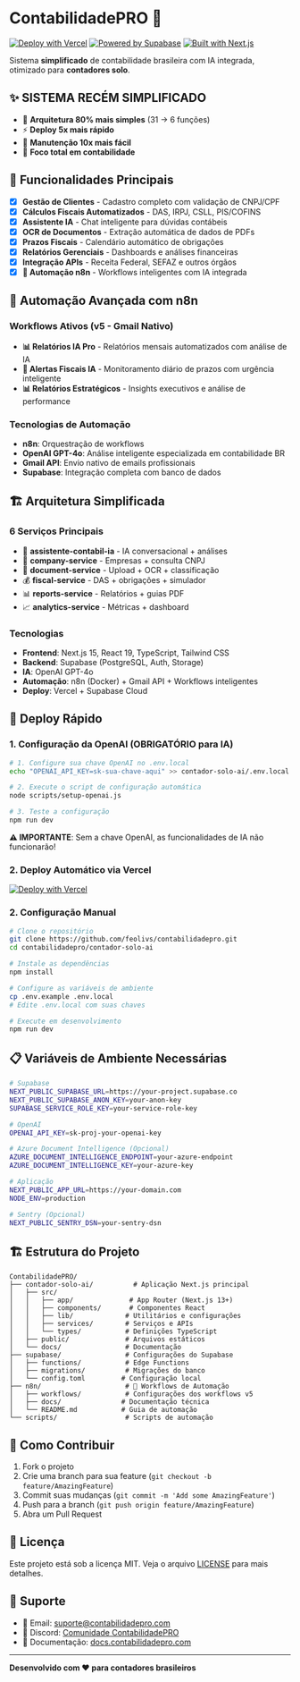 # ContabilidadePRO 🧮

[![Deploy with Vercel](https://vercel.com/button)](https://vercel.com/new/clone?repository-url=https://github.com/feolivs/contabilidadepro)
[![Powered by Supabase](https://img.shields.io/badge/Powered%20by-Supabase-green)](https://supabase.com)
[![Built with Next.js](https://img.shields.io/badge/Built%20with-Next.js-black)](https://nextjs.org)

Sistema **simplificado** de contabilidade brasileira com IA integrada, otimizado para **contadores solo**.

## ✨ **SISTEMA RECÉM SIMPLIFICADO**
- 🎯 **Arquitetura 80% mais simples** (31 → 6 funções)
- ⚡ **Deploy 5x mais rápido**
- 🔧 **Manutenção 10x mais fácil**
- 🎪 **Foco total em contabilidade**

## 🚀 Funcionalidades Principais

- [x] **Gestão de Clientes** - Cadastro completo com validação de CNPJ/CPF
- [x] **Cálculos Fiscais Automatizados** - DAS, IRPJ, CSLL, PIS/COFINS
- [x] **Assistente IA** - Chat inteligente para dúvidas contábeis
- [x] **OCR de Documentos** - Extração automática de dados de PDFs
- [x] **Prazos Fiscais** - Calendário automático de obrigações
- [x] **Relatórios Gerenciais** - Dashboards e análises financeiras
- [x] **Integração APIs** - Receita Federal, SEFAZ e outros órgãos
- [x] **🤖 Automação n8n** - Workflows inteligentes com IA integrada

## 🤖 Automação Avançada com n8n

### Workflows Ativos (v5 - Gmail Nativo)
- **📊 Relatórios IA Pro** - Relatórios mensais automatizados com análise de IA
- **🚨 Alertas Fiscais IA** - Monitoramento diário de prazos com urgência inteligente
- **📊 Relatórios Estratégicos** - Insights executivos e análise de performance

### Tecnologias de Automação
- **n8n**: Orquestração de workflows
- **OpenAI GPT-4o**: Análise inteligente especializada em contabilidade BR
- **Gmail API**: Envio nativo de emails profissionais
- **Supabase**: Integração completa com banco de dados

## 🏗️ Arquitetura Simplificada

### 6 Serviços Principais
- 🤖 **assistente-contabil-ia** - IA conversacional + análises
- 🏢 **company-service** - Empresas + consulta CNPJ
- 📄 **document-service** - Upload + OCR + classificação
- 💰 **fiscal-service** - DAS + obrigações + simulador
- 📊 **reports-service** - Relatórios + guias PDF
- 📈 **analytics-service** - Métricas + dashboard

### Tecnologias
- **Frontend**: Next.js 15, React 19, TypeScript, Tailwind CSS
- **Backend**: Supabase (PostgreSQL, Auth, Storage)
- **IA**: OpenAI GPT-4o
- **Automação**: n8n (Docker) + Gmail API + Workflows inteligentes
- **Deploy**: Vercel + Supabase Cloud

## 🚀 Deploy Rápido

### 1. Configuração da OpenAI (OBRIGATÓRIO para IA)

```bash
# 1. Configure sua chave OpenAI no .env.local
echo "OPENAI_API_KEY=sk-sua-chave-aqui" >> contador-solo-ai/.env.local

# 2. Execute o script de configuração automática
node scripts/setup-openai.js

# 3. Teste a configuração
npm run dev
```

**⚠️ IMPORTANTE**: Sem a chave OpenAI, as funcionalidades de IA não funcionarão!

### 2. Deploy Automático via Vercel

[![Deploy with Vercel](https://vercel.com/button)](https://vercel.com/new/clone?repository-url=https://github.com/feolivs/contabilidadepro)

### 2. Configuração Manual

```bash
# Clone o repositório
git clone https://github.com/feolivs/contabilidadepro.git
cd contabilidadepro/contador-solo-ai

# Instale as dependências
npm install

# Configure as variáveis de ambiente
cp .env.example .env.local
# Edite .env.local com suas chaves

# Execute em desenvolvimento
npm run dev
```

## 📋 Variáveis de Ambiente Necessárias

```bash
# Supabase
NEXT_PUBLIC_SUPABASE_URL=https://your-project.supabase.co
NEXT_PUBLIC_SUPABASE_ANON_KEY=your-anon-key
SUPABASE_SERVICE_ROLE_KEY=your-service-role-key

# OpenAI
OPENAI_API_KEY=sk-proj-your-openai-key

# Azure Document Intelligence (Opcional)
AZURE_DOCUMENT_INTELLIGENCE_ENDPOINT=your-azure-endpoint
AZURE_DOCUMENT_INTELLIGENCE_KEY=your-azure-key

# Aplicação
NEXT_PUBLIC_APP_URL=https://your-domain.com
NODE_ENV=production

# Sentry (Opcional)
NEXT_PUBLIC_SENTRY_DSN=your-sentry-dsn
```

## 🏗️ Estrutura do Projeto

```
ContabilidadePRO/
├── contador-solo-ai/          # Aplicação Next.js principal
│   ├── src/
│   │   ├── app/              # App Router (Next.js 13+)
│   │   ├── components/       # Componentes React
│   │   ├── lib/             # Utilitários e configurações
│   │   ├── services/        # Serviços e APIs
│   │   └── types/           # Definições TypeScript
│   ├── public/              # Arquivos estáticos
│   └── docs/                # Documentação
├── supabase/                # Configurações do Supabase
│   ├── functions/           # Edge Functions
│   ├── migrations/          # Migrações do banco
│   └── config.toml         # Configuração local
├── n8n/                     # 🤖 Workflows de Automação
│   ├── workflows/           # Configurações dos workflows v5
│   ├── docs/               # Documentação técnica
│   └── README.md           # Guia de automação
└── scripts/                 # Scripts de automação
```

## 🚀 Como Contribuir

1. Fork o projeto
2. Crie uma branch para sua feature (`git checkout -b feature/AmazingFeature`)
3. Commit suas mudanças (`git commit -m 'Add some AmazingFeature'`)
4. Push para a branch (`git push origin feature/AmazingFeature`)
5. Abra um Pull Request

## 📄 Licença

Este projeto está sob a licença MIT. Veja o arquivo [LICENSE](LICENSE) para mais detalhes.

## 🤝 Suporte

- 📧 Email: suporte@contabilidadepro.com
- 💬 Discord: [Comunidade ContabilidadePRO](https://discord.gg/contabilidadepro)
- 📖 Documentação: [docs.contabilidadepro.com](https://docs.contabilidadepro.com)

---

**Desenvolvido com ❤️ para contadores brasileiros**

